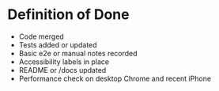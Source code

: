 # Definition of Done

- Code merged
- Tests added or updated
- Basic e2e or manual notes recorded
- Accessibility labels in place
- README or /docs updated
- Performance check on desktop Chrome and recent iPhone
